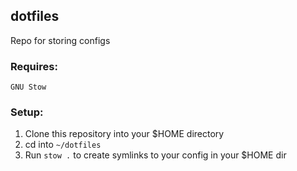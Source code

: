 ## dotfiles

Repo for storing configs

### Requires:
    GNU Stow

### Setup:
1. Clone this repository into your $HOME directory
2. cd into `~/dotfiles`
3. Run `stow .` to create symlinks to your config in your $HOME dir
